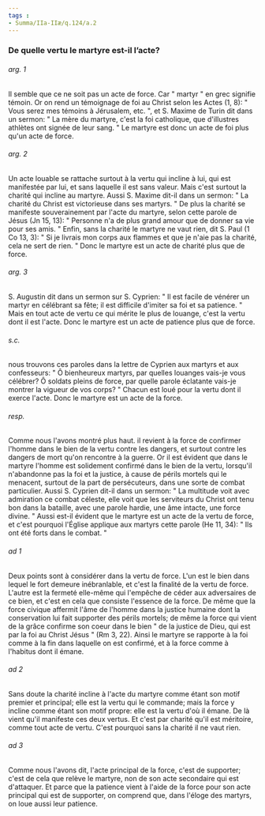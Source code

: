 ```yaml
---
tags : 
- Summa/IIa-IIæ/q.124/a.2
---
```


### De quelle vertu le martyre est-il l’acte?

###### arg. 1
Il semble que ce ne soit pas un acte de force. Car " martyr " en grec signifie témoin. Or on rend un témoignage de foi au Christ selon les Actes (1, 8): " Vous serez mes témoins à Jérusalem, etc. ", et S. Maxime de Turin dit dans un sermon: " La mère du martyre, c'est la foi catholique, que d'illustres athlètes ont signée de leur sang. " Le martyre est donc un acte de foi plus qu'un acte de force. 

###### arg. 2
Un acte louable se rattache surtout à la vertu qui incline à lui, qui est manifestée par lui, et sans laquelle il est sans valeur. Mais c'est surtout la charité qui incline au martyre. Aussi S. Maxime dit-il dans un sermon: " La charité du Christ est victorieuse dans ses martyrs. " De plus la charité se manifeste souverainement par l'acte du martyre, selon cette parole de Jésus (Jn 15, 13): " Personne n'a de plus grand amour que de donner sa vie pour ses amis. " Enfin, sans la charité le martyre ne vaut rien, dit S. Paul (1 Co 13, 3): " Si je livrais mon corps aux flammes et que je n'aie pas la charité, cela ne sert de rien. " Donc le martyre est un acte de charité plus que de force. 

###### arg. 3
S. Augustin dit dans un sermon sur S. Cyprien: " Il est facile de vénérer un martyr en célébrant sa fête; il est difficile d'imiter sa foi et sa patience. " Mais en tout acte de vertu ce qui mérite le plus de louange, c'est la vertu dont il est l'acte. Donc le martyre est un acte de patience plus que de force. 

###### s.c.
nous trouvons ces paroles dans la lettre de Cyprien aux martyrs et aux confesseurs: " Ô bienheureux martyrs, par quelles louanges vais-je vous célébrer? Ô soldats pleins de force, par quelle parole éclatante vais-je montrer la vigueur de vos corps? " Chacun est loué pour la vertu dont il exerce l'acte. Donc le martyre est un acte de la force. 

###### resp.
Comme nous l'avons montré plus haut. il revient à la force de confirmer l'homme dans le bien de la vertu contre les dangers, et surtout contre les dangers de mort qu'on rencontre à la guerre. Or il est évident que dans le martyre l'homme est solidement confirmé dans le bien de la vertu, lorsqu'il n'abandonne pas la foi et la justice, à cause de périls mortels qui le menacent, surtout de la part de persécuteurs, dans une sorte de combat particulier. Aussi S. Cyprien dit-il dans un sermon: " La multitude voit avec admiration ce combat céleste, elle voit que les serviteurs du Christ ont tenu bon dans la bataille, avec une parole hardie, une âme intacte, une force divine. " Aussi est-il évident que le martyre est un acte de la vertu de force, et c'est pourquoi l'Église applique aux martyrs cette parole (He 11, 34): " Ils ont été forts dans le combat. " 

###### ad 1
Deux points sont à considérer dans la vertu de force. L'un est le bien dans lequel le fort demeure inébranlable, et c'est la finalité de la vertu de force. L'autre est la fermeté elle-même qui l'empêche de céder aux adversaires de ce bien, et c'est en cela que consiste l'essence de la force. De même que la force civique affermit l'âme de l'homme dans la justice humaine dont la conservation lui fait supporter des périls mortels; de même la force qui vient de la grâce confirme son coeur dans le bien " de la justice de Dieu, qui est par la foi au Christ Jésus " (Rm 3, 22). Ainsi le martyre se rapporte à la foi comme à la fin dans laquelle on est confirmé, et à la force comme à l'habitus dont il émane. 

###### ad 2
Sans doute la charité incline à l'acte du martyre comme étant son motif premier et principal; elle est la vertu qui le commande; mais la force y incline comme étant son motif propre: elle est la vertu d'où il émane. De là vient qu'il manifeste ces deux vertus. Et c'est par charité qu'il est méritoire, comme tout acte de vertu. C'est pourquoi sans la charité il ne vaut rien. 

###### ad 3
Comme nous l'avons dit, l'acte principal de la force, c'est de supporter; c'est de cela que relève le martyre, non de son acte secondaire qui est d'attaquer. Et parce que la patience vient à l'aide de la force pour son acte principal qui est de supporter, on comprend que, dans l'éloge des martyrs, on loue aussi leur patience. 

